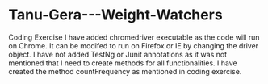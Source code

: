 # Tanu-Gera---Weight-Watchers
Coding Exercise
I have added chromedriver executable as the code will run on Chrome. It can be modifed to run on Firefox or IE by changing the driver object.
I have not added TestNg or Junit annotations as it was not mentioned that I need to create methods for all functionalities. I have created the method countFrequency as mentioned in coding exercise.
